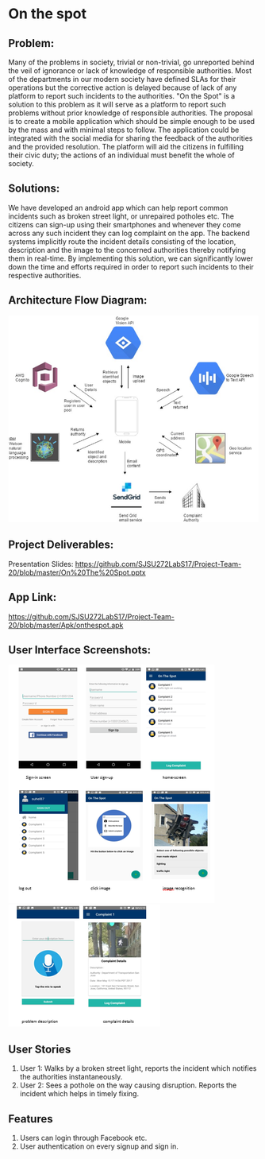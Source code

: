 # On the spot

## Problem:

Many of the problems in society, trivial or non-trivial, go unreported behind the veil of ignorance or lack of knowledge of responsible authorities. Most of the departments in our modern society have defined SLAs for their operations but the corrective action is delayed because of lack of any platform to report such incidents to the authorities. &quot;On the Spot&quot; is a solution to this problem as it will serve as a platform to report such problems without prior knowledge of responsible authorities. The proposal is to create a mobile application which should be simple enough to be used by the mass and with minimal steps to follow. The application could be integrated with the social media for sharing the feedback of the authorities and the provided resolution. The platform will aid the citizens in fulfilling their civic duty; the actions of an individual must benefit the whole of society.

## Solutions:

We have developed an android app which can help report common incidents such as broken street light, or unrepaired potholes etc. The citizens can sign-up using their smartphones and whenever they come across any such incident they can log complaint on the app. The backend systems implicitly route the incident details consisting of the location, description and the image to the concerned authorities thereby notifying them in real-time. By implementing this solution, we can significantly lower down the time and efforts required in order to report such incidents to their respective authorities.

## Architecture Flow Diagram:

![Alt text](https://github.com/SJSU272LabS17/Project-Team-20/blob/master/Screenshots/arch.png)

## Project Deliverables:

Presentation Slides:  https://github.com/SJSU272LabS17/Project-Team-20/blob/master/On%20The%20Spot.pptx


## App Link: 
https://github.com/SJSU272LabS17/Project-Team-20/blob/master/Apk/onthespot.apk

## User Interface Screenshots:

![Alt text](https://github.com/SJSU272LabS17/Project-Team-20/blob/master/Screenshots/Capture.PNG) <br /> 
![Alt text](https://github.com/SJSU272LabS17/Project-Team-20/blob/master/Screenshots/Capture1.PNG)

## User Stories

1. User 1: Walks by a broken street light, reports the incident which notifies the authorities instantaneously.
2. User 2: Sees a pothole on the way causing disruption. Reports the incident which helps in timely fixing.

## Features

1. Users can login through Facebook etc.
2. User authentication on every signup and sign in.
